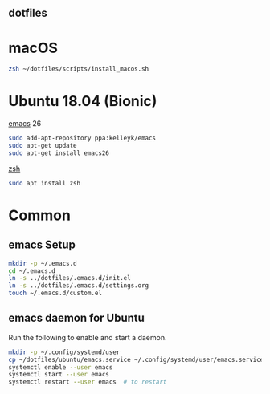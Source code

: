 dotfiles
--------

macOS
=====

```bash
zsh ~/dotfiles/scripts/install_macos.sh
```

Ubuntu 18.04 (Bionic)
=====================

[emacs](https://www.gnu.org/software/emacs/) 26

```bash
sudo add-apt-repository ppa:kelleyk/emacs
sudo apt-get update
sudo apt-get install emacs26
```

[zsh](http://zsh.sourceforge.net)

```bash
sudo apt install zsh
```

Common
======

emacs Setup
-----------
```bash
mkdir -p ~/.emacs.d
cd ~/.emacs.d
ln -s ../dotfiles/.emacs.d/init.el
ln -s ../dotfiles/.emacs.d/settings.org
touch ~/.emacs.d/custom.el
```

emacs daemon for Ubuntu
-----------------------

Run the following to enable and start a daemon.
```bash
mkdir -p ~/.config/systemd/user
cp ~/dotfiles/ubuntu/emacs.service ~/.config/systemd/user/emacs.service
systemctl enable --user emacs
systemctl start --user emacs
systemctl restart --user emacs  # to restart
```

